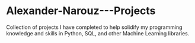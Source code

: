 # Alexander-Narouz---Projects
Collection of projects I have completed to help solidify my programming knowledge and skills in Python, SQL, and other Machine Learning libraries.
